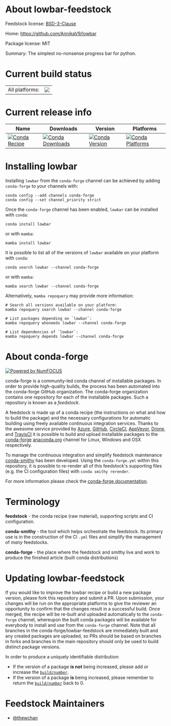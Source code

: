 About lowbar-feedstock
======================

Feedstock license: [BSD-3-Clause](https://github.com/conda-forge/lowbar-feedstock/blob/main/LICENSE.txt)

Home: https://github.com/AnnikaV9/lowbar

Package license: MIT

Summary: The simplest no-nonsense progress bar for python.

Current build status
====================


<table><tr><td>All platforms:</td>
    <td>
      <a href="https://dev.azure.com/conda-forge/feedstock-builds/_build/latest?definitionId=16951&branchName=main">
        <img src="https://dev.azure.com/conda-forge/feedstock-builds/_apis/build/status/lowbar-feedstock?branchName=main">
      </a>
    </td>
  </tr>
</table>

Current release info
====================

| Name | Downloads | Version | Platforms |
| --- | --- | --- | --- |
| [![Conda Recipe](https://img.shields.io/badge/recipe-lowbar-green.svg)](https://anaconda.org/conda-forge/lowbar) | [![Conda Downloads](https://img.shields.io/conda/dn/conda-forge/lowbar.svg)](https://anaconda.org/conda-forge/lowbar) | [![Conda Version](https://img.shields.io/conda/vn/conda-forge/lowbar.svg)](https://anaconda.org/conda-forge/lowbar) | [![Conda Platforms](https://img.shields.io/conda/pn/conda-forge/lowbar.svg)](https://anaconda.org/conda-forge/lowbar) |

Installing lowbar
=================

Installing `lowbar` from the `conda-forge` channel can be achieved by adding `conda-forge` to your channels with:

```
conda config --add channels conda-forge
conda config --set channel_priority strict
```

Once the `conda-forge` channel has been enabled, `lowbar` can be installed with `conda`:

```
conda install lowbar
```

or with `mamba`:

```
mamba install lowbar
```

It is possible to list all of the versions of `lowbar` available on your platform with `conda`:

```
conda search lowbar --channel conda-forge
```

or with `mamba`:

```
mamba search lowbar --channel conda-forge
```

Alternatively, `mamba repoquery` may provide more information:

```
# Search all versions available on your platform:
mamba repoquery search lowbar --channel conda-forge

# List packages depending on `lowbar`:
mamba repoquery whoneeds lowbar --channel conda-forge

# List dependencies of `lowbar`:
mamba repoquery depends lowbar --channel conda-forge
```


About conda-forge
=================

[![Powered by
NumFOCUS](https://img.shields.io/badge/powered%20by-NumFOCUS-orange.svg?style=flat&colorA=E1523D&colorB=007D8A)](https://numfocus.org)

conda-forge is a community-led conda channel of installable packages.
In order to provide high-quality builds, the process has been automated into the
conda-forge GitHub organization. The conda-forge organization contains one repository
for each of the installable packages. Such a repository is known as a *feedstock*.

A feedstock is made up of a conda recipe (the instructions on what and how to build
the package) and the necessary configurations for automatic building using freely
available continuous integration services. Thanks to the awesome service provided by
[Azure](https://azure.microsoft.com/en-us/services/devops/), [GitHub](https://github.com/),
[CircleCI](https://circleci.com/), [AppVeyor](https://www.appveyor.com/),
[Drone](https://cloud.drone.io/welcome), and [TravisCI](https://travis-ci.com/)
it is possible to build and upload installable packages to the
[conda-forge](https://anaconda.org/conda-forge) [anaconda.org](https://anaconda.org/)
channel for Linux, Windows and OSX respectively.

To manage the continuous integration and simplify feedstock maintenance
[conda-smithy](https://github.com/conda-forge/conda-smithy) has been developed.
Using the ``conda-forge.yml`` within this repository, it is possible to re-render all of
this feedstock's supporting files (e.g. the CI configuration files) with ``conda smithy rerender``.

For more information please check the [conda-forge documentation](https://conda-forge.org/docs/).

Terminology
===========

**feedstock** - the conda recipe (raw material), supporting scripts and CI configuration.

**conda-smithy** - the tool which helps orchestrate the feedstock.
                   Its primary use is in the construction of the CI ``.yml`` files
                   and simplify the management of *many* feedstocks.

**conda-forge** - the place where the feedstock and smithy live and work to
                  produce the finished article (built conda distributions)


Updating lowbar-feedstock
=========================

If you would like to improve the lowbar recipe or build a new
package version, please fork this repository and submit a PR. Upon submission,
your changes will be run on the appropriate platforms to give the reviewer an
opportunity to confirm that the changes result in a successful build. Once
merged, the recipe will be re-built and uploaded automatically to the
`conda-forge` channel, whereupon the built conda packages will be available for
everybody to install and use from the `conda-forge` channel.
Note that all branches in the conda-forge/lowbar-feedstock are
immediately built and any created packages are uploaded, so PRs should be based
on branches in forks and branches in the main repository should only be used to
build distinct package versions.

In order to produce a uniquely identifiable distribution:
 * If the version of a package **is not** being increased, please add or increase
   the [``build/number``](https://docs.conda.io/projects/conda-build/en/latest/resources/define-metadata.html#build-number-and-string).
 * If the version of a package **is** being increased, please remember to return
   the [``build/number``](https://docs.conda.io/projects/conda-build/en/latest/resources/define-metadata.html#build-number-and-string)
   back to 0.

Feedstock Maintainers
=====================

* [@thewchan](https://github.com/thewchan/)

